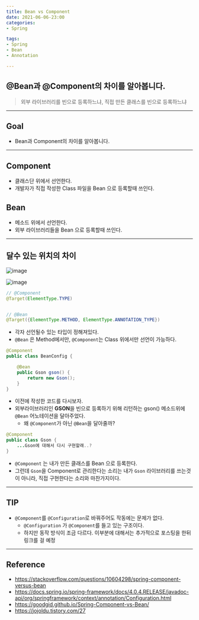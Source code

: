 ```yaml
---
title: Bean vs Component
date: 2021-06-06-23:00
categories:
- Spring

tags:
- Spring
- Bean
- Annotation

---
```


## @Bean과 @Component의 차이를 알아봅니다.
> 외부 라이브러리를 빈으로 등록하느냐, 직접 만든 클래스를 빈으로 등록하느냐

---

## Goal
- Bean과 Component의 차이를 알아봅니다.

---

## Component
- 클래스단 위에서 선언한다.
- 개발자가 직접 작성한 Class 파일을 Bean 으로 등록할때 쓰인다.

## Bean
- 메소드 위에서 선언한다.
- 외부 라이브러리들을 Bean 으로 등록할때 쓰인다.

---

## 달수 있는 위치의 차이

![image](https://user-images.githubusercontent.com/43930419/120911573-6a57e680-c6c3-11eb-87ee-075677e62575.png)

![image](https://user-images.githubusercontent.com/43930419/120911566-5c09ca80-c6c3-11eb-9b7b-57d769cf03f8.png)


```java
// @Component
@Target(ElementType.TYPE)


// @Bean
@Target({ElementType.METHOD, ElementType.ANNOTATION_TYPE})
```

- 각자 선언될수 있는 타입이 정해져있다.
- `@Bean` 은 Method에서만, `@Component`는 Class 위에서만 선언이 가능하다.


```java
@Component
public class BeanConfig {

    @Bean
    public Gson gson() {
        return new Gson();
    }
}
```

- 이전에 작성한 코드를 다시보자.
- 외부라이브러리인 **GSON**을 빈으로 등록하기 위해 리턴하는 gson() 메소드위에 `@Bean` 어노테이션을 달아주었다.
  - 왜 `@Component`가 아닌 `@Bean`을 달아줄까?   

```java
@Component
public class Gson {
    ...Gson에 대해서 다시 구현할래..?
}
```

- `@Component` 는 내가 만든 클래스를 Bean 으로 등록한다. 
- 그런데 `Gson`을 Component로 관리한다는 소리는 내가 `Gson` 라이브러리를 쓰는것이 아니라, 직접 구현한다는 소리와 마찬가지이다.

---

## TIP
- `@Component`를 `@Configuration`로 바꿔주어도 작동에는 문제가 없다.
  - `@Configuration` 가 `@Component`를 들고 있는 구조이다.
  - 하지만 동작 방식이 조금 다르다. 이부분에 대해서는 추가적으로 포스팅을 한뒤 링크를 걸 예정

---

## Reference

- https://stackoverflow.com/questions/10604298/spring-component-versus-bean
- https://docs.spring.io/spring-framework/docs/4.0.4.RELEASE/javadoc-api/org/springframework/context/annotation/Configuration.html
- https://goodgid.github.io/Spring-Component-vs-Bean/
- https://jojoldu.tistory.com/27